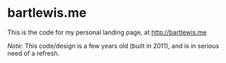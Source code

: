 # bartlewis.me

This is the code for my personal landing page, at http://bartlewis.me

*Note*: This code/design is a few years old (built in 2011), and is in serious need of a refresh.
